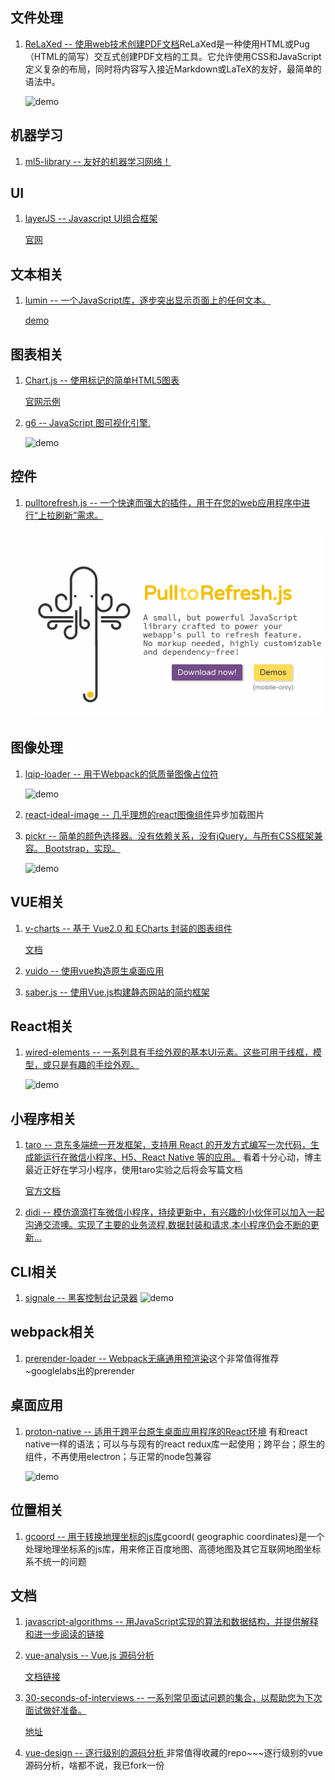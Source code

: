 ## 文件处理
1. [ReLaXed -- 使用web技术创建PDF文档](https://github.com/RelaxedJS/ReLaXed)ReLaXed是一种使用HTML或Pug（HTML的简写）交互式创建PDF文档的工具。它允许使用CSS和JavaScript定义复杂的布局，同时将内容写入接近Markdown或LaTeX的友好，最简单的语法中。
    
    ![demo](https://camo.githubusercontent.com/be077d7379399961977b45a802b675f5c18f170a/68747470733a2f2f692e696d6775722e636f6d2f344e34665359592e676966)
## 机器学习
1. [ml5-library -- 友好的机器学习网络！](https://github.com/ml5js/ml5-library)
## UI
1. [layerJS -- Javascript UI组合框架](https://github.com/layerJS/layerJS)
    
    [官网](https://layerjs.org/)
## 文本相关
1. [lumin -- 一个JavaScript库，逐步突出显示页面上的任何文本。](https://github.com/pshihn/lumin)

    [demo](https://camo.githubusercontent.com/a536b2095ed53b00ac4edb357bb98bd42a0c9144/68747470733a2f2f6c756d696e2e726f636b732f696d616765732f686967686c696768742e676966)
## 图表相关
1. [Chart.js -- 使用<canvas>标记的简单HTML5图表](https://github.com/chartjs/Chart.js) 

    [官网示例](http://www.chartjs.org/)
2. [g6 -- JavaScript 图可视化引擎.](https://github.com/antvis/g6/blob/master/README-zh_CN.md)

    ![demo](https://camo.githubusercontent.com/20982b9b9043c92c8bbe337ae4d47d684d63d2c1/68747470733a2f2f67772e616c697061796f626a656374732e636f6d2f7a6f732f726d73706f7274616c2f6e7a6d79634265776a66784b4462657054446c542e676966)
## 控件
1. [pulltorefresh.js -- 一个快速而强大的插件，用于在您的web应用程序中进行“上拉刷新”需求。](https://github.com/BoxFactura/pulltorefresh.js)

    ![demo](https://github.com/BoxFactura/pulltorefresh.js/raw/master/img/pulltorefresh.gif)
## 图像处理
1. [lqip-loader -- 用于Webpack的低质量图像占位符](https://github.com/zouhir/lqip-loader)

    ![demo](https://user-images.githubusercontent.com/5052316/31105257-7986782c-a82e-11e7-972b-cabcf97f13c0.png)
2. [react-ideal-image -- 几乎理想的react图像组件](https://github.com/stereobooster/react-ideal-image)异步加载图片
3. [pickr -- 简单的颜色选择器。没有依赖关系，没有jQuery，与所有CSS框架兼容。 Bootstrap，实现。](https://github.com/Simonwep/pickr)

    ![demo](https://github.com/Simonwep/pickr/raw/master/gh-page/pickr.apng)
## VUE相关
1. [v-charts -- 基于 Vue2.0 和 ECharts 封装的图表组件](https://github.com/ElemeFE/v-charts)    
    
    [文档](https://v-charts.js.org/#/)
2. [vuido -- 使用vue构造原生桌面应用](https://github.com/mimecorg/vuido)
3. [saber.js -- 使用Vue.js构建静态网站的简约框架](https://github.com/egoist/saber.js)
## React相关
1. [wired-elements -- 一系列具有手绘外观的基本UI元素。这些可用于线框，模型，或只是有趣的手绘外观。](https://github.com/wiredjs/wired-elements)

    ![demo](https://camo.githubusercontent.com/d06779580c38ad9fc939c7599f4623598a5e6b98/68747470733a2f2f692e696d6775722e636f6d2f717474506c6c672e706e67)
## 小程序相关
1. [taro -- 京东多端统一开发框架，支持用 React 的开发方式编写一次代码，生成能运行在微信小程序、H5、React Native 等的应用。](https://github.com/NervJS/taro) 看着十分心动，博主最近正好在学习小程序，使用taro实验之后将会写篇文档

    [官方文档](https://taro.aotu.io/)
2. [didi -- 模仿滴滴打车微信小程序，持续更新中，有兴趣的小伙伴可以加入一起沟通交流噢。实现了主要的业务流程,数据封装和请求,本小程序仍会不断的更新...](https://github.com/WsmDyj/didi)
## CLI相关
1. [signale -- 黑客控制台记录器](https://github.com/klauscfhq/signale)
    ![demo](https://camo.githubusercontent.com/dd0ad939bce8e21b2f9afbf0db794a0de7422c5f/68747470733a2f2f63646e2e7261776769742e636f6d2f6b6c617573636668712f7369676e616c652f32643862636666382f6d656469612f6865616465722e706e67)
## webpack相关
1. [prerender-loader -- Webpack无痛通用预渲染](https://github.com/GoogleChromeLabs/prerender-loader)这个非常值得推荐~googlelabs出的prerender
## 桌面应用
1. [proton-native -- 适用于跨平台原生桌面应用程序的React环境](https://github.com/kusti8/proton-native)
    有和react native一样的语法；可以与与现有的react redux库一起使用；跨平台；原生的组件，不再使用electron；与正常的node包兼容
        
    ![demo](https://camo.githubusercontent.com/2f4f5eb65093cc4af2d265dfeb9afceef7452575/687474703a2f2f70726f746f6e6e61746976652d616635312e6b7863646e2e636f6d2f696d616765732f77696e646f77735f6578616d706c652e706e67)
## 位置相关
1. [gcoord -- 用于转换地理坐标的js库](https://github.com/hujiulong/gcoord)gcoord( geographic coordinates)是一个处理地理坐标系的js库，用来修正百度地图、高德地图及其它互联网地图坐标系不统一的问题
## 文档
1. [javascript-algorithms -- 用JavaScript实现的算法和数据结构，并提供解释和进一步阅读的链接](https://github.com/trekhleb/javascript-algorithms)
2. [vue-analysis -- Vue.js 源码分析 ](https://github.com/ustbhuangyi/vue-analysis)

    [文档链接](https://ustbhuangyi.github.io/vue-analysis/doc/)
3. [30-seconds-of-interviews -- 一系列常见面试问题的集合，以帮助您为下次面试做好准备。](https://github.com/fejes713/30-seconds-of-interviews)

    [地址](https://github.com/fejes713/30-seconds-of-interviews)
4. [vue-design -- 逐行级别的源码分析 ](https://github.com/HcySunYang/vue-design)非常值得收藏的repo~~~逐行级别的vue源码分析，啥都不说，我已fork一份